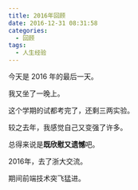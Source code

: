 ```yaml
---
title: 2016年回顾
date: 2016-12-31 08:31:58
categories:
  - 回顾
tags:
  - 人生经验
---
```


今天是 2016 年的最后一天。

我又坐了一晚上。

这个学期的试都考完了，还剩三两实验。

较之去年，我感觉自己又变强了许多。

总得来说是**既欣慰又遗憾**吧。

<!--more-->

2016年，去了浙大交流。

期间前端技术突飞猛进。
